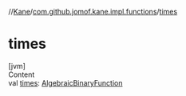 //[Kane](../index.md)/[com.github.jomof.kane.impl.functions](index.md)/[times](times.md)



# times  
[jvm]  
Content  
val [times](times.md): [AlgebraicBinaryFunction](-algebraic-binary-function/index.md)  



